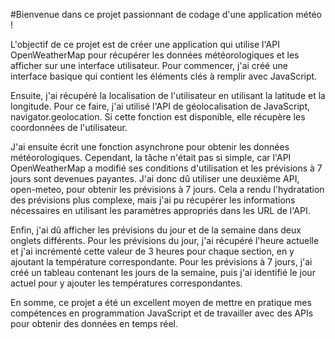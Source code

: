 #Bienvenue dans ce projet passionnant de codage d'une application météo !


L'objectif de ce projet est de créer une application qui utilise l'API OpenWeatherMap pour récupérer les données météorologiques et les afficher sur une interface utilisateur. Pour commencer, j'ai créé une interface basique qui contient les éléments clés à remplir avec JavaScript.

Ensuite, j'ai récupéré la localisation de l'utilisateur en utilisant la latitude et la longitude. Pour ce faire, j'ai utilisé l'API de géolocalisation de JavaScript, navigator.geolocation. Si cette fonction est disponible, elle récupère les coordonnées de l'utilisateur.

J'ai ensuite écrit une fonction asynchrone pour obtenir les données météorologiques. Cependant, la tâche n'était pas si simple, car l'API OpenWeatherMap a modifié ses conditions d'utilisation et les prévisions à 7 jours sont devenues payantes. J'ai donc dû utiliser une deuxième API, open-meteo, pour obtenir les prévisions à 7 jours. Cela a rendu l'hydratation des prévisions plus complexe, mais j'ai pu récupérer les informations nécessaires en utilisant les paramètres appropriés dans les URL de l'API.

Enfin, j'ai dû afficher les prévisions du jour et de la semaine dans deux onglets différents. Pour les prévisions du jour, j'ai récupéré l'heure actuelle et j'ai incrémenté cette valeur de 3 heures pour chaque section, en y ajoutant la température correspondante. Pour les prévisions à 7 jours, j'ai créé un tableau contenant les jours de la semaine, puis j'ai identifié le jour actuel pour y ajouter les températures correspondantes.

En somme, ce projet a été un excellent moyen de mettre en pratique mes compétences en programmation JavaScript et de travailler avec des APIs pour obtenir des données en temps réel.

